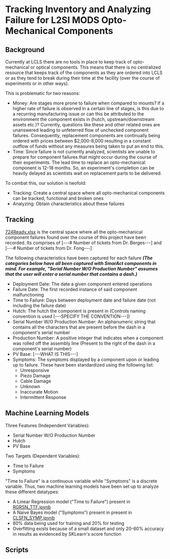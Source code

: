 # Tracking Inventory and Analyzing Failure for L2SI MODS Opto-Mechanical Components

## Background
Currently at LCLS there are no tools in place to keep track of opto-mechanical or optical components. This means that there is no centralized resource that keeps track of the components as they are ordered into LCLS or as they tend to break during their time at the facility (over the course of experiments or in other ways). 

This is problematic for two reasons: 
- Money: Are stages more prone to failure when compared to mounts? If a higher rate of failure is observed in a certain line of stages, is this due to a recurring manufacturing issue or can this be attributed to the environment the component exists in (hutch, upstream/downstream assets etc.)? Currently, questions like these and other related ones are unanswered leading to unfeterred flow of unchecked component failures. Consequently, replacement components are continually being ordered with prices between $2,000-8,000 resulting in a constant outflow of funds without any measures being taken to put an end to this.
- Time: Since failure is not currently analyzed, scientists are unable to prepare for component failures that might occur during the course of their experiments. The lead time to replace an opto-mechanical component is 12-18 months. So, an experiment's completion can be heavily delayed as scientists wait on replacement parts to be delivered.

To combat this, our solution is twofold:
- Tracking: Create a central space where all opto-mechanical components can be tracked, functional and broken ones
- Analyzing: Obtain characteristics about these failures 



## Tracking
[724Ready.xlsx](/724Ready.xlsx) is the central space where all the opto-mechanical component failures found over the course of this project have been recorded. Its comprises of [---# Number of tickets from Dr. Berges---] and [---# Number of tickets from Dr. Fong---]

The following characteristics have been captured for each failure ***(The categories below have all been captured with SmarAct components in mind. For example, "Serial Number W/O Production Number" assumes that the user will enter a serial number that contains a dash.)***

- Deployment Date: The date a given component entered operations
- Failure Date: The first recorded instance of said component malfunctioning
- Time to Failure: Days between deployment date and failure date (not including the failure date)
- Hutch: The hutch the component is present in (Controls naming convention is used [---SPECIFY THE CONVENTION---])
- Serial Number W/O Production Number: An alphanumeric string that contains all the characters that are present before the dash in a component's serial number
- Production Number: A positive integer that indicates when a component was rolled off the assembly line (Present to the right of the dash in a component's serial number)
- PV Base: [---WHAT IS THIS---]
- Symptoms: The symptoms displayed by a component upon or leading up to failure. These have been standardized using the following list:
  - Unresponsive
  - Piezo Damage
  - Cable Damage
  - Unknown
  - Inaccurate Motion
  - Intermittent Response


 
## Machine Learning Models
Three Features (Independent Variables):
- Serial Number W/O Production Number
- Hutch
- PV Base
  
Two Targets (Dependent Variables):
- Time to Failure
- Symptoms

"Time to Failure" is a continuous variable while "Symptoms" is a discrete variable. Thus, two machine learning models have been set up to analyze these different datatypes:

- A Linear Regression model ("Time to Failure") present in [RGRSN_TTF.ipynb](/RGRSN_TTF.ipynb) 
- A Naive Bayes model ("Symptoms") present in present in [CLSFN_SYMP.ipynb](/CLSFN.SYMP.ipynb)
- 80% data being used for training and 20% for testing
- Overfitting exists because of a small dataset and only 20-60% accuracy in results as evidenced by SKLearn's score function

## Scripts

